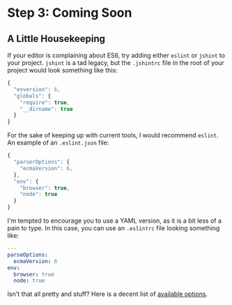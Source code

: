 # Step 3:  Coming Soon


## A Little Housekeeping

If your editor is complaining about ES6, try adding either `eslint` or `jshint` to
your project.  `jshint` is a tad legacy, but the `.jshintrc` file in the root of your  
project would look something like this:

```JavaScript
{
  "esversion": 6,
  "globals": {
    "require": true,
    "__dirname": true
  }
}
```

For the sake of keeping up with current tools, I would recommend `eslint`.  An example
of an `.eslint.json` file:

```JavaScript
{
  "parserOptions": {
    "ecmaVersion": 6,
  },
  "env": {
    "browser": true,
    "node": true
  }
}
```
I'm tempted to encourage you to use a YAML version, as it is a bit less of a pain to
type.  In this case, you can use an `.eslintrc` file looking something like:

```yaml
---
parseOptions:
  ecmaVersion: 6
env:
  browser: true
  node: true
```

Isn't that all pretty and stuff?  Here is a decent list of [available options](https://gist.github.com/alefteris/39c9cfe3a6baa9fc5acf).




<!--
TODO:
- look at "what next" from step_1.md.  more or less:
- add build for sass, js
- ensure inject works for /src with all the individual files
  - gulp-inject will do this
  - the 'name' option will allow us to use named injection points
    for vendor, etc
- ensure inject works for /dist after we build/minify
- ensure we can serve both /src and /dist so that we can verify
  everything works as expected, both before and after minification!
  - either with a /dev and a /dist prefix
  - OR using ports: 3000 and 3001
    - ports may be easier, path manipulation is always a tad messy
-->
